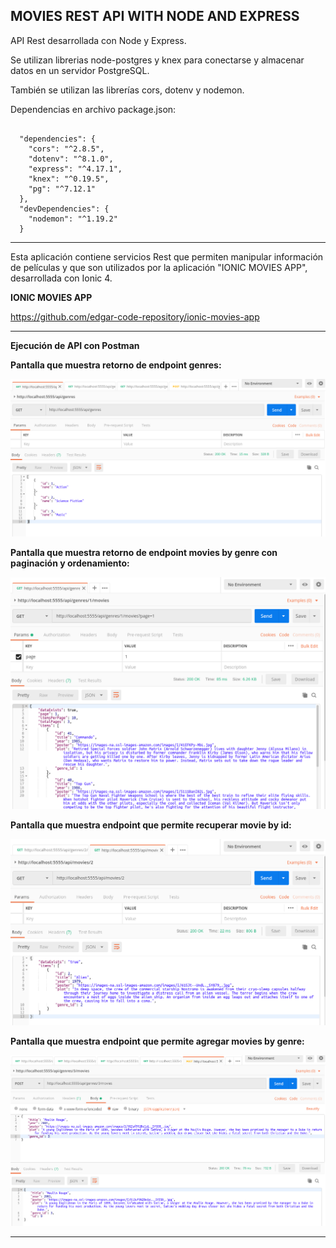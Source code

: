 MOVIES REST API WITH NODE AND EXPRESS
--------------------------------------------------------------------------------------------------------------------

API Rest desarrollada con Node y Express.

Se utilizan librerias node-postgres y knex para conectarse y almacenar datos en un servidor PostgreSQL.

También se utilizan las librerías cors, dotenv y nodemon.

Dependencias en archivo package.json:

```

  "dependencies": {
    "cors": "^2.8.5",
    "dotenv": "^8.1.0",
    "express": "^4.17.1",
    "knex": "^0.19.5",
    "pg": "^7.12.1"
  },
  "devDependencies": {
    "nodemon": "^1.19.2"
  }

```

--------------------------------------------------------------------------------------------------------------------

Esta aplicación contiene servicios Rest que permiten manipular información de películas y que son utilizados
por la aplicación "IONIC MOVIES APP", desarrollada con Ionic 4.

**IONIC MOVIES APP**

https://github.com/edgar-code-repository/ionic-movies-app

--------------------------------------------------------------------------------------------------------------------

**Ejecución de API con Postman**

**Pantalla que muestra retorno de endpoint genres:**

![Screenshot Genres](screenshots/postman-node-rest-genres.png)

**Pantalla que muestra retorno de endpoint movies by genre con paginación y ordenamiento:**

![Screenshot MoviesByGenre](screenshots/postman-node-movies-pagination.png)

**Pantalla que muestra endpoint que permite recuperar movie by id:**

![Screenshot MovieById](screenshots/postman-node-movie-by-id.png)

**Pantalla que muestra endpoint que permite agregar movies by genre:**

![Screenshot PostMovie](screenshots/postman-node-movies-post.png)

--------------------------------------------------------------------------------------------------------------------